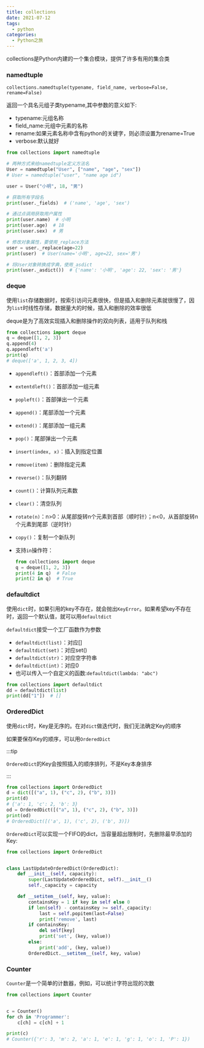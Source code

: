 ```yaml
---
title: collections
date: 2021-07-12
tags:
  - python
categories:
  - Python之旅
---
```


collections是Python内建的一个集合模块，提供了许多有用的集合类

### namedtuple

`collections.namedtuple(typename, field_name, verbose=False, rename=False)`

返回一个具名元组子类typename,其中参数的意义如下:

* typename:元组名称
* field_name:元组中元素的名称
* rename:如果元素名称中含有python的关键字，则必须设置为rename=True
* verbose:默认就好

```py
from collections import namedtuple

# 两种方式来给namedtuple定义方法名
User = namedtuple("User", ["name", "age", "sex"])
# User = namedtuple("user", "name age id")

user = User("小明", 18, "男")

# 获取所有字段名
print(user._fields)  # ('name', 'age', 'sex')

# 通过点调用获取用户属性
print(user.name)  # 小明
print(user.age)  # 18
print(user.sex)  # 男

# 修改对象属性，要使用_replace方法
user = user._replace(age=22)
print(user)  # User(name='小明', age=22, sex='男')

# 将User对象转换成字典，使用_asdict
print(user._asdict())  # {'name': '小明', 'age': 22, 'sex': '男'}
```

### deque

使用`list`存储数据时，按索引访问元素很快，但是插入和删除元素就很慢了，因为`list`时线性存储，数据量大的时候，插入和删除的效率很低

deque是为了高效实现插入和删除操作的双向列表，适用于队列和栈

```py
from collections import deque
q = deque([1, 2, 3])
q.append(4)
q.appendleft('a')
print(q)
# deque(['a', 1, 2, 3, 4])
```

* `appendleft()`：首部添加一个元素
* `extentdleft()`：首部添加一组元素
* `popleft()`：首部弹出一个元素
* `append()`：尾部添加一个元素
* `extend()`：尾部添加一组元素
* `pop()`：尾部弹出一个元素
* `insert(index, x)`：插入到指定位置
* `remove(item)`：删除指定元素
* `reverse()`：队列翻转

* `count()`：计算队列元素数
* `clear()`：清空队列
* `rotate(n)`：n>0：从尾部旋转n个元素到首部（顺时针）；n<0，从首部旋转n个元素到尾部（逆时针）
* `copy()`：复制一个新队列

* 支持`in`操作符：

  ```py
  from collections import deque
  q = deque([1, 2, 3])
  print(4 in q)  # False
  print(2 in q)  # True
  ```

### defaultdict

使用`dict`时，如果引用的key不存在，就会抛出`KeyError`。如果希望key不存在时，返回一个默认值，就可以用`defaultdict`

`defaultdict`接受一个工厂函数作为参数

* `defaultdict(list)`：对应[]
* `defaultdict(set)`：对应set()
* `defaultdict(str)`：对应空字符串
* `defaultdict(int)`：对应0
* 也可以传入一个自定义的函数:`defaultdict(lambda: "abc")`

```py
from collections import defaultdict
dd = defaultdict(list)
print(dd["1"])  # []
```

### OrderedDict

使用`dict`时，Key是无序的。在对`dict`做迭代时，我们无法确定Key的顺序

如果要保存Key的顺序，可以用`OrderedDict`

:::tip

`OrderedDict`的Key会按照插入的顺序排列，不是Key本身排序

:::

```py
from collections import OrderedDict
d = dict([("a", 1), ("c", 2), ("b", 3)])
print(d)
# {'a': 1, 'c': 2, 'b': 3}
od = OrderedDict([("a", 1), ("c", 2), ("b", 3)])
print(od)
# OrderedDict([('a', 1), ('c', 2), ('b', 3)])
```

`OrderedDict`可以实现一个FIFO的dict，当容量超出限制时，先删除最早添加的Key:

```py
from collections import OrderedDict


class LastUpdateOrderedDict(OrderedDict):
    def __init__(self, capacity):
        super(LastUpdateOrderedDict, self).__init__()
        self._capacity = capacity

    def __setitem__(self, key, value):
        containsKey = 1 if key in self else 0
        if len(self) - containsKey >= self._capacity:
            last = self.popitem(last=False)
            print('remove', last)
        if containsKey:
            del self[key]
            print('set', (key, value))
        else:
            print('add', (key, value))
        OrderedDict.__setitem__(self, key, value)
```

### Counter

`Counter`是一个简单的计数器，例如，可以统计字符出现的次数

```py
from collections import Counter


c = Counter()
for ch in 'Programmer':
	c[ch] = c[ch] + 1

print(c)
# Counter({'r': 3, 'm': 2, 'a': 1, 'e': 1, 'g': 1, 'o': 1, 'P': 1})
```

